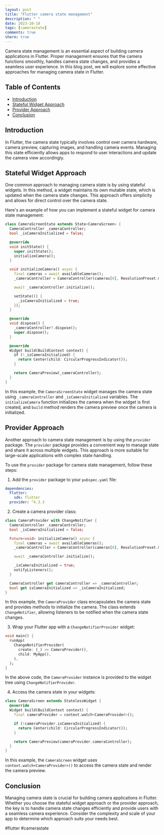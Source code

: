 ```yaml
---
layout: post
title: "Flutter camera state management"
description: " "
date: 2023-10-10
tags: [camerastate]
comments: true
share: true
---
```


Camera state management is an essential aspect of building camera applications in Flutter. Proper management ensures that the camera functions smoothly, handles camera state changes, and provides a seamless user experience. In this blog post, we will explore some effective approaches for managing camera state in Flutter.

## Table of Contents
- [Introduction](#introduction)
- [Stateful Widget Approach](#stateful-widget-approach)
- [Provider Approach](#provider-approach)
- [Conclusion](#conclusion)

## Introduction
In Flutter, the camera state typically involves control over camera hardware, camera preview, capturing images, and handling camera events. Managing this state efficiently allows apps to respond to user interactions and update the camera view accordingly.

## Stateful Widget Approach
One common approach to managing camera state is by using stateful widgets. In this method, a widget maintains its own mutable state, which is updated when the camera state changes. This approach offers simplicity and allows for direct control over the camera state.

Here's an example of how you can implement a stateful widget for camera state management:

```dart
class CameraScreenState extends State<CameraScreen> {
  CameraController _cameraController;
  bool _isCameraInitialized = false;

  @override
  void initState() {
    super.initState();
    initializeCamera();
  }

  void initializeCamera() async {
    final cameras = await availableCameras();
    _cameraController = CameraController(cameras[0], ResolutionPreset.medium);

    await _cameraController.initialize();

    setState(() {
      _isCameraInitialized = true;
    });
  }

  @override
  void dispose() {
    _cameraController?.dispose();
    super.dispose();
  }

  @override
  Widget build(BuildContext context) {
    if (!_isCameraInitialized) {
      return Center(child: CircularProgressIndicator());
    }

    return CameraPreview(_cameraController);
  }
}
```

In this example, the `CameraScreenState` widget manages the camera state using `_cameraController` and `_isCameraInitialized` variables. The `initializeCamera` function initializes the camera when the widget is first created, and `build` method renders the camera preview once the camera is initialized.

## Provider Approach
Another approach to camera state management is by using the `provider` package. The `provider` package provides a convenient way to manage state and share it across multiple widgets. This approach is more suitable for large-scale applications with complex state handling.

To use the `provider` package for camera state management, follow these steps:

1. Add the `provider` package to your `pubspec.yaml` file:
```yaml
dependencies:
  Flutter:
    sdk: flutter
  provider: ^4.3.3
```

2. Create a camera provider class:
```dart
class CameraProvider with ChangeNotifier {
  CameraController _cameraController;
  bool _isCameraInitialized = false;

  Future<void> initializeCamera() async {
    final cameras = await availableCameras();
    _cameraController = CameraController(cameras[0], ResolutionPreset.medium);

    await _cameraController.initialize();

    _isCameraInitialized = true;
    notifyListeners();
  }

  CameraController get cameraController => _cameraController;
  bool get isCameraInitialized => _isCameraInitialized;
}
```

In this example, the `CameraProvider` class encapsulates the camera state and provides methods to initialize the camera. The class extends `ChangeNotifier`, allowing listeners to be notified when the camera state changes.

3. Wrap your Flutter app with a `ChangeNotifierProvider` widget:
```dart
void main() {
  runApp(
    ChangeNotifierProvider(
      create: (_) => CameraProvider(),
      child: MyApp(),
    ),
  );
}
```
In the above code, the `CameraProvider` instance is provided to the widget tree using `ChangeNotifierProvider`.

4. Access the camera state in your widgets:
```dart
class CameraScreen extends StatelessWidget {
  @override
  Widget build(BuildContext context) {
    final cameraProvider = context.watch<CameraProvider>();

    if (!cameraProvider.isCameraInitialized) {
      return Center(child: CircularProgressIndicator());
    }

    return CameraPreview(cameraProvider.cameraController);
  }
}
```

In this example, the `CameraScreen` widget uses `context.watch<CameraProvider>()` to access the camera state and render the camera preview.

## Conclusion
Managing camera state is crucial for building camera applications in Flutter. Whether you choose the stateful widget approach or the provider approach, the key is to handle camera state changes efficiently and provide users with a seamless camera experience. Consider the complexity and scale of your app to determine which approach suits your needs best.

#flutter #camerastate
